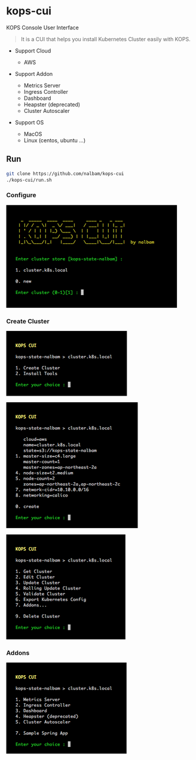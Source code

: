 # kops-cui

KOPS Console User Interface

> It is a CUI that helps you install Kubernetes Cluster easily with KOPS.

* Support Cloud
  * AWS

* Support Addon
  * Metrics Server
  * Ingress Controller
  * Dashboard
  * Heapster (deprecated)
  * Cluster Autoscaler

* Support OS
  * MacOS
  * Linux (centos, ubuntu ...)

## Run

```bash
git clone https://github.com/nalbam/kops-cui
./kops-cui/run.sh
```

### Configure

![](./images/01_configure.png)

### Create Cluster

![](./images/02_create_cluster.png)

![](./images/03_create_cluster.png)

![](./images/04_create_cluster.png)

### Addons

![](./images/05_addons.png)
